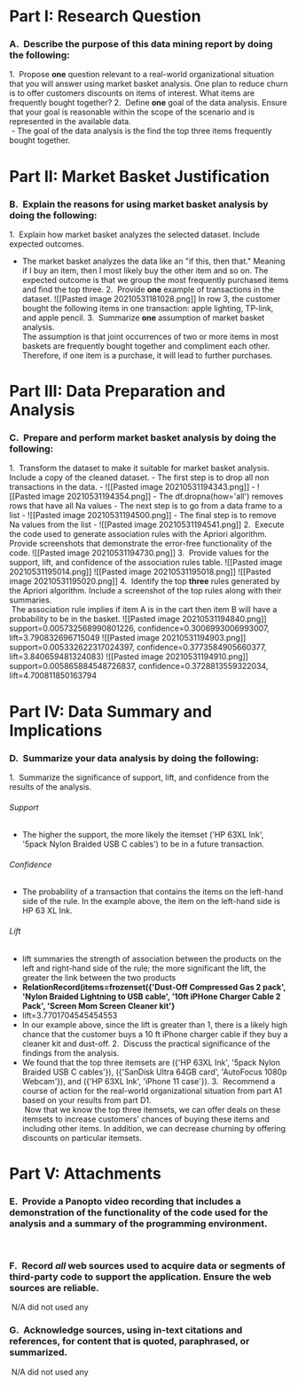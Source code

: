 # **Part I: Research Question**

### A.  Describe the purpose of this data mining report by doing the following:

1.  Propose **one** question relevant to a real-world organizational situation that you will answer using market basket analysis.
One plan to reduce churn is to offer customers discounts on items of interest. What items are frequently bought together?
2.  Define **one** goal of the data analysis. Ensure that your goal is reasonable within the scope of the scenario and is represented in the available data.  
 - The goal of the data analysis is the find the top three items frequently bought together. 

# **Part II: Market Basket Justification**

### B.  Explain the reasons for using market basket analysis by doing the following:

1.  Explain how market basket analyzes the selected dataset. Include expected outcomes.
- The market basket analyzes the data like an "if this, then that." Meaning if I buy an item, then I most likely buy the other item and so on. The expected outcome is that we group the most frequently purchased items and find the top three. 
2.  Provide **one** example of transactions in the dataset.
![[Pasted image 20210531181028.png]]
In row 3, the customer bought the following items in one transaction: apple lighting, TP-link, and apple pencil. 
3.  Summarize **one** assumption of market basket analysis.  
The assumption is that joint occurrences of two or more items in most baskets are frequently bought together and compliment each other. Therefore, if one item is a purchase, it will lead to further purchases.    

# **Part III: Data Preparation and Analysis**

### C.  Prepare and perform market basket analysis by doing the following:

1.  Transform the dataset to make it suitable for market basket analysis. Include a copy of the cleaned dataset.
	- The first step is to drop all non transactions in the data.
	- ![[Pasted image 20210531194343.png]]
	- ![[Pasted image 20210531194354.png]]
	- The df.dropna(how='all') removes rows that have all Na values
	- The next step is to go from a data frame to a list 
	- ![[Pasted image 20210531194500.png]]
	- The final step is to remove Na values from the list 
	- ![[Pasted image 20210531194541.png]]
2.  Execute the code used to generate association rules with the Apriori algorithm. Provide screenshots that demonstrate the error-free functionality of the code.
![[Pasted image 20210531194730.png]]
3.  Provide values for the support, lift, and confidence of the association rules table.
![[Pasted image 20210531195014.png]]
![[Pasted image 20210531195018.png]]
![[Pasted image 20210531195020.png]]
4.  Identify the top **three** rules generated by the Apriori algorithm. Include a screenshot of the top rules along with their summaries.  
 The association rule implies if item A is in the cart then item B will have a probability to be in the basket. 
 ![[Pasted image 20210531194840.png]]
  support=0.005732568990801226, confidence=0.3006993006993007, lift=3.790832696715049
 ![[Pasted image 20210531194903.png]]
  support=0.005332622317024397, confidence=0.3773584905660377, lift=3.840659481324083)
 ![[Pasted image 20210531194910.png]]
support=0.005865884548726837, confidence=0.3728813559322034, lift=4.700811850163794
# **Part IV: Data Summary and Implications**

### D.  Summarize your data analysis by doing the following:

1.  Summarize the significance of support, lift, and confidence from the results of the analysis.
###### Support 
- The higher the support, the more likely the itemset ('HP 63XL Ink', '5pack Nylon Braided USB C cables') to be in a future transaction. 
###### Confidence
- The probability of a transaction that contains the items on the left-hand side of the rule. In the example above, the item on the left-hand side is HP 63 XL Ink.
###### Lift 
- lift summaries the strength of association between the products on the left and right-hand side of the rule; the more significant the lift, the greater the link between the two products
- **RelationRecord(items=frozenset({'Dust-Off Compressed Gas 2 pack', 'Nylon Braided Lightning to USB cable', '10ft iPHone Charger Cable 2 Pack', 'Screen Mom Screen Cleaner kit'}** 
- lift=3.7701704545454553 
- In our example above, since the lift is greater than 1, there is a likely high chance that the customer buys a 10 ft iPhone charger cable if they buy a cleaner kit and dust-off. 
2.  Discuss the practical significance of the findings from the analysis.
 - We found that the top three itemsets are ({'HP 63XL Ink', '5pack Nylon Braided USB C cables'}), ({'SanDisk Ultra 64GB card', 'AutoFocus 1080p Webcam'}), and ({'HP 63XL Ink', 'iPhone 11 case'}).
3.  Recommend a course of action for the real-world organizational situation from part A1 based on your results from part D1.  
 Now that we know the top three itemsets, we can offer deals on these itemsets to increase customers' chances of buying these items and including other items. In addition, we can decrease churning by offering discounts on particular itemsets.

# **Part V: Attachments**

### E.  Provide a Panopto video recording that includes a demonstration of the functionality of the code used for the analysis and a summary of the programming environment.  
 
### F.  Record _all_ web sources used to acquire data or segments of third-party code to support the application. Ensure the web sources are reliable.  

 N/A did not used any
 
### G.  Acknowledge sources, using in-text citations and references, for content that is quoted, paraphrased, or summarized.

 N/A did not used any